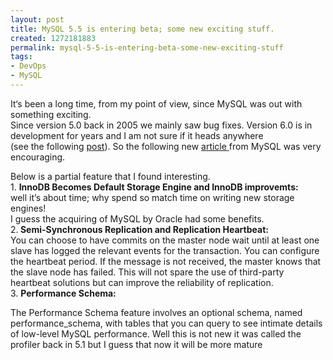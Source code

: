 ```yaml
---
layout: post
title: MySQL 5.5 is entering beta; some new exciting stuff.
created: 1272181883
permalink: mysql-5-5-is-entering-beta-some-new-exciting-stuff
tags:
- DevOps
- MySQL
---
```

<p>It&lsquo;s been a long time, from my point of view, since MySQL was out with something exciting.<br />
Since version 5.0 back in 2005 we mainly saw bug fixes. Version 6.0 is in development for years and I am not sure if it heads anywhere <br />
(see the following <a href="http://www.sdtimes.com/blog/post/2009/10/08/Has-MySQL-60-Been-Canceled.aspx">post</a>). So the following new <a href="http://dev.mysql.com/tech-resources/articles/introduction-to-mysql-55.html">article </a>from MySQL was very encouraging.</p>
<!--break-->
<p>Below is a partial feature that I found interesting. <br />
1. <strong>InnoDB Becomes Default Storage Engine and InnoDB improvemts:</strong> <br />
well it&rsquo;s about time; why spend so match time on writing new storage engines!<br />
I guess the acquiring of MySQL by Oracle had some benefits. <br />
2.<strong> Semi-Synchronous Replication and Replication Heartbeat:</strong><br />
You can choose to have commits on the master node wait until at least one slave has logged the relevant events for the transaction. You can configure the heartbeat period. If the message is not received, the master knows that the slave node has failed. This will not spare the use of third-party heartbeat solutions but can improve the reliability of replication. <br />
3. <strong>Performance Schema:</strong></p>
<p>The Performance Schema feature involves an optional schema, named performance_schema, with tables that you can query to see intimate details of low-level MySQL performance. Well this is not new it was called the profiler back in 5.1 but I guess that now it will be more mature<br />
&nbsp;</p>
